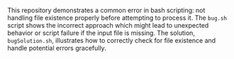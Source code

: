 This repository demonstrates a common error in bash scripting: not handling file existence properly before attempting to process it.  The `bug.sh` script shows the incorrect approach which might lead to unexpected behavior or script failure if the input file is missing.  The solution, `bugSolution.sh`, illustrates how to correctly check for file existence and handle potential errors gracefully.